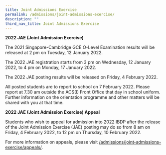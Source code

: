 ```yaml
---
title: Joint Admissions Exercise
permalink: /admissions/joint-admissions-exercise/
description: ""
third_nav_title: Joint Admissions Exercise
---
```


**2022 JAE (Joint Admission Exercise)**

The 2021 Singapore-Cambridge GCE O-Level Examination results will be released at 2 pm on Tuesday, 12 January 2022.

The 2022 JAE registration starts from 3 pm on Wednesday, 12 January 2022, to 4 pm on Monday, 17 January 2022.

The 2022 JAE posting results will be released on Friday, 4 February 2022.

All posted students are to report to school on 7 February 2022. Please report at 7.30 am outside the ACS(I) Front Office that day in school uniform. Further information on the orientation programme and other matters will be shared with you at that time.

**2022 JAE (Joint Admission Exercise) Appeal**

Students who wish to appeal for admission into 2022 IBDP after the release of the Joint Admission Exercise (JAE) posting may do so from 8 am on Friday, 4 February 2022, to 12 pm on Thursday, 10 February 2022.

For more information on appeals, please visit [/admissions/joint-admissions-exercise/appeals/](/admissions/joint-admissions-exercise/appeals/).